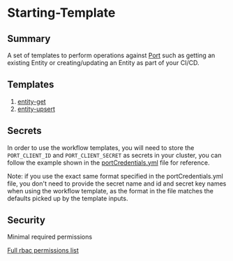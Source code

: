# Starting-Template

## Summary

A set of templates to perform operations against [Port](https://getport.io) such as getting an existing Entity or creating/updating an Entity as part of your CI/CD.

## Templates

1. [entity-get](https://github.com/codefresh-io/argo-hub/blob/main/workflows/port/versions/1.0.0/docs/entity-get.md)
2. [entity-upsert](https://github.com/codefresh-io/argo-hub/blob/main/workflows/port/versions/1.0.0/docs/entity-upsert.md)

## Secrets

In order to use the workflow templates, you will need to store the `PORT_CLIENT_ID` and `PORT_CLIENT_SECRET` as secrets in your cluster, you can follow the example shown in the [portCredentials.yml](https://github.com/codefresh-io/argo-hub/blob/main/workflows/port/versions/1.0.0/portCredentials.yaml) file for reference.

Note: if you use the exact same format specified in the portCredentials.yml file, you don't need to provide the secret name and id and secret key names when using the workflow template, as the format in the file matches the defaults picked up by the template inputs.

## Security

Minimal required permissions

[Full rbac permissions list](https://github.com/codefresh-io/argo-hub/blob/main/workflows/port/versions/1.0.0/rbac.yaml)
